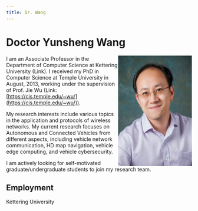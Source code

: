 ```yaml
---
title: Dr. Wang
---
```


# Doctor Yunsheng Wang

<img align="right" width="200" height="300" src="assets/Wang_Yunsheng.jpg">

I am an Associate Professor in the Department of Computer Science at Kettering University (Link). I received my PhD in Computer Science at Temple University in August, 2013, working under the supervision of Prof. Jie Wu (Link: [https://cis.temple.edu/~wu/](https://cis.temple.edu/~wu/)).

My research interests include various topics in the application and protocols of wireless networks. My current research focuses on Autonomous and Connected Vehicles from different aspects, including vehicle network communication, HD map navigation, vehicle edge computing, and vehicle cybersecurity.   

I am actively looking for self-motivated graduate/undergraduate students to join my research team.   

## Employment

Kettering University

